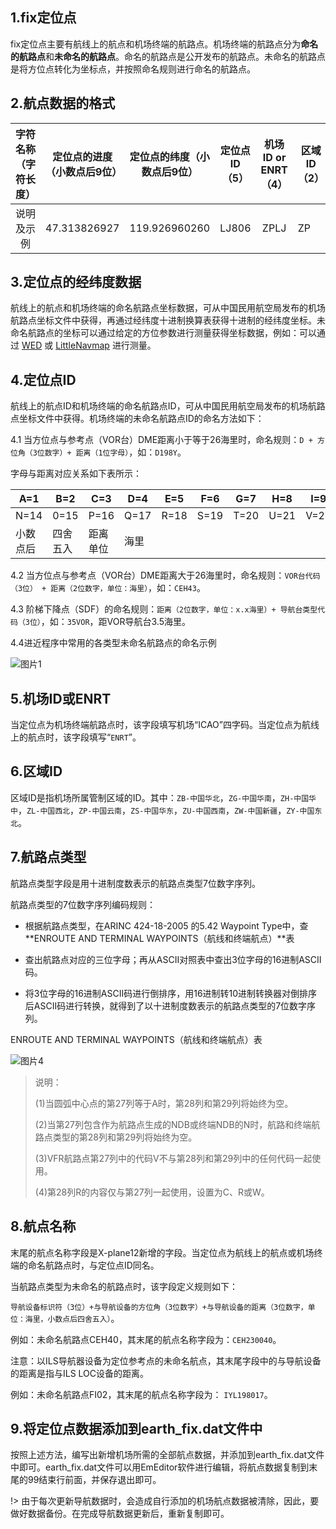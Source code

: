 ## 1.fix定位点

  fix定位点主要有航线上的航点和机场终端的航路点。机场终端的航路点分为**命名的航路点**和**未命名的航路点**。命名的航路点是公开发布的航路点。未命名的航路点是将方位点转化为坐标点，并按照命名规则进行命名的航路点。

## 2.航点数据的格式

| 字符名称（字符长度） | 定位点的进度（小数点后9位） | 定位点的纬度（小数点后9位） | 定位点ID（5） | 机场ID or  ENRT（4） | 区域ID（2） | 航路点类型（7） | 航点名称（XP12新增） |
| :------------------: | :-------------------------: | :-------------------------: | :-----------: | :------------------: | --------------- | :-------------: | :------: |
| 说明及示例           | 47.313826927                | 119.926960260               | LJ806         |         ZPLJ         | ZP              |     2105431     | LJ806    |

## 3.定位点的经纬度数据

航线上的航点和机场终端的命名航路点坐标数据，可从中国民用航空局发布的机场航路点坐标文件中获得，再通过经纬度十进制换算表获得十进制的经纬度坐标。未命名航路点的坐标可以通过给定的方位参数进行测量获得坐标数据，例如：可以通过 [WED]() 或 [LittleNavmap]() 进行测量。

## 4.定位点ID

  航线上的航点ID和机场终端的命名航路点ID，可从中国民用航空局发布的机场航路点坐标文件中获得。机场终端的未命名航路点ID的命名方法如下：

4.1 当方位点与参考点（VOR台）DME距离小于等于26海里时，命名规则：`D + 方位角（3位数字）+ 距离（1位字母）`，如：`D198Y`。

字母与距离对应关系如下表所示：

| A=1      | B=2      | C=3      | D=4  | E=5  | F=6  | G=7  | H=8  | I=9  | J=10 | K=11 | L=12 | M=13 |
| -------- | -------- | -------- | ---- | ---- | ---- | ---- | ---- | ---- | ---- | ---- | ---- | ---- |
| N=14     | 0=15     | P=16     | Q=17 | R=18 | S=19 | T=20 | U=21 | V=22 | W=23 | X=24 | Y=25 | Z=26 |
| 小数点后 | 四舍五入 | 距离单位 | 海里 |      |      |      |      |      |      |      |      |      |

4.2 当方位点与参考点（VOR台）DME距离大于26海里时，命名规则：`VOR台代码（3位） + 距离（2位数字，单位：海里）`，如：`CEH43`。

4.3 阶梯下降点（SDF）的命名规则：`距离（2位数字，单位：x.x海里）+ 导航台类型代码（3位）`，如：`35VOR`，距VOR导航台3.5海里。

4.4进近程序中常用的各类型未命名航路点的命名示例

![图片1](https://picdl.sunbangyan.cn/2023/06/14/k9cxw5.png)

## 5.机场ID或ENRT

当定位点为机场终端航路点时，该字段填写机场“ICAO”四字码。当定位点为航线上的航点时，该字段填写“`ENRT`”。

## 6.区域ID

 区域ID是指机场所属管制区域的ID。其中：`ZB-中国华北`，`ZG-中国华南`，`ZH-中国华中`，`ZL-中国西北`，`ZP-中国云南`，`ZS-中国华东`，`ZU-中国西南`，`ZW-中国新疆`，`ZY-中国东北`。

## 7.航路点类型

航路点类型字段是用十进制度数表示的航路点类型7位数字序列。

航路点类型的7位数字序列编码规则：

- 根据航路点类型，在ARINC 424-18-2005 的5.42 Waypoint Type中，查 **ENROUTE AND TERMINAL WAYPOINTS（航线和终端航点）**表

- 查出航路点对应的三位字母；再从ASCII对照表中查出3位字母的16进制ASCII码。
- 将3位字母的16进制ASCII码进行倒排序，用16进制转10进制转换器对倒排序后ASCII码进行转换，就得到了以十进制度数表示的航路点类型的7位数字序列。

ENROUTE AND TERMINAL WAYPOINTS（航线和终端航点）表

![图片4](https://picdl.sunbangyan.cn/2023/06/14/k6nx63.png)



> 说明：
>
> (1)当圆弧中心点的第27列等于A时，第28列和第29列将始终为空。
>
> (2)当第27列包含作为航路点生成的NDB或终端NDB的N时，航路和终端航路点类型的第28列和第29列将始终为空。
>
> (3)VFR航路点第27列中的代码V不与第28列和第29列中的任何代码一起使用。
>
> (4)第28列R的内容仅与第27列一起使用，设置为C、R或W。

## 8.航点名称

末尾的航点名称字段是X-plane12新增的字段。当定位点为航线上的航点或机场终端的命名航路点时，与定位点ID同名。

当航路点类型为未命名的航路点时，该字段定义规则如下：

`导航设备标识符（3位）+与导航设备的方位角（3位数字）+与导航设备的距离（3位数字，单位：海里，小数点后四舍五入）`。

例如：未命名航路点CEH40，其末尾的航点名称字段为：`CEH230040`。

注意：以ILS导航器设备为定位参考点的未命名航点，其末尾字段中的与导航设备的距离是指与ILS LOC设备的距离。

例如：未命名航路点FI02，其末尾的航点名称字段为： `IYL198017`。

## 9.将定位点数据添加到earth_fix.dat文件中

 按照上述方法，编写出新增机场所需的全部航点数据，并添加到earth_fix.dat文件中即可。earth_fix.dat文件可以用EmEditor软件进行编辑，将航点数据复制到末尾的99结束行前面，并保存退出即可。

!> 由于每次更新导航数据时，会造成自行添加的机场航点数据被清除，因此，要做好数据备份。在完成导航数据更新后，重新复制即可。